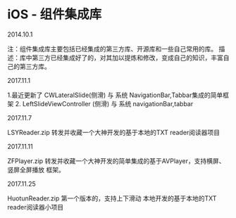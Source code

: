 # iOS - 组件集成库

2014.10.1 

注：组件集成库主要包括已经集成的第三方库、开源库和一些自己常用的库。
描述：库中第三方已经集成好了的，对其加以提炼和修改，变成自己的知识，丰富自己的第三方库。

  
2017.11.1 

1.最近更新了 CWLateralSlide(侧滑) 与 系统 NavigationBar,Tabbar集成的简单框架
2. LeftSlideViewController (侧滑) 与 系统 navigationBar,tabbar

  
2017.11.7 

LSYReader.zip  转发并收藏一个大神开发的基于本地的TXT reader阅读器项目


2017.11.11 

 ZFPlayer.zip 转发并收藏一个大神开发的简单集成的基于AVPlayer，支持横屏、竖屏全屏播放 框架。
 
 
 2017.11.25 
 
 HuotunReader.zip 第一个版本的，支持上下滑动 本地开发的基于本地的TXT reader阅读器小项目
